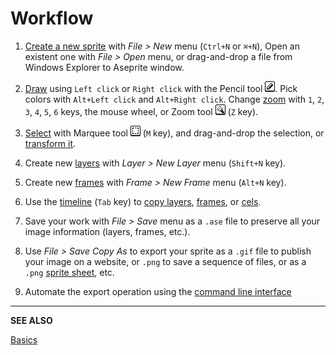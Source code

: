 # Workflow

1. [Create a new sprite](new-sprite.md) with *File > New* menu (`Ctrl+N` or `⌘+N`),
   Open an existent one with *File > Open* menu, or drag-and-drop a file from
   Windows Explorer to Aseprite window.

1. [Draw](drawing.md) using `Left click` or
   `Right click` with the Pencil tool ![Pencil Tool Icon](tools/pencil-tool.png).
   Pick colors with `Alt+Left click` and `Alt+Right click`. Change
   [zoom](zoom.md) with `1`, `2`, `3`, `4`, `5`, `6` keys,
   the mouse wheel, or Zoom tool ![Zoom Tool Icon](tools/zoom-tool.png) (`Z` key).

1. [Select](selecting.md) with Marquee tool ![Marquee Tool Icon](tools/marquee-tool.png) (`M` key),
   and drag-and-drop the selection, or [transform it](transformations.md).

1. Create new [layers](layers.md) with *Layer > New Layer* menu (`Shift+N` key).

1. Create new [frames](animation.md) with *Frame > New Frame* menu (`Alt+N` key).

1. Use the [timeline](timeline.md) (`Tab` key) to [copy layers](copy-layers.md), [frames](copy-frames.md), or [cels](copy-cels.md).

1. Save your work with *File > Save* menu as a `.ase` file to preserve
   all your image information (layers, frames, etc.).

1. Use *File > Save Copy As* to export your sprite as a `.gif` file to
   publish your image on a website, or `.png` to save a sequence of
   files, or as a `.png` [sprite sheet](sprite-sheet.md), etc.

1. Automate the export operation using the [command line interface](cli.md)

---

**SEE ALSO**

[Basics](basics.md)
